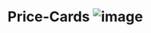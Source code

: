 # Price-Cards ![image](https://user-images.githubusercontent.com/80464558/124638663-1f2c2180-de83-11eb-9872-94a09f90269c.png)
